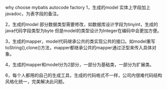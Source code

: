 why choose mybatis autocode factory
1，生成的model 实体上字段加上javadoc，为表字段的备注。

2，生成的model 部分数据类型需要修改，如数据库设计字段为tinyint，生成的java代码字段类型为byte
但是model的类型设计为Integer在编码中会更加方便。

3，生成的mapper，model代码继承公共的类实现公共的接口。如model重写toString(),clone()方法，mapper都继承公共的mapper通过泛型来传入具体对象。

4，生成的mapper和model分为2部分，一部分为基础类，一部分为扩展类。

6，每个人都用的自己的生成工具，生成的代码格式不一样，公司内很难代码结构风格化统一，完美解决此问题。
